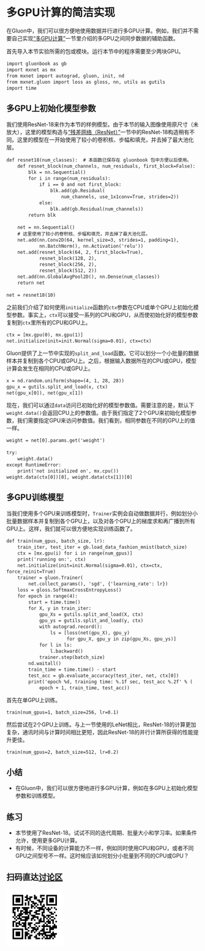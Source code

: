 # 多GPU计算的简洁实现

在Gluon中，我们可以很方便地使用数据并行进行多GPU计算。例如，我们并不需要自己实现[“多GPU计算”](multiple-gpus.md)一节里介绍的多GPU之间同步数据的辅助函数。

首先导入本节实验所需的包或模块。运行本节中的程序需要至少两块GPU。

```{.python .input  n=1}
import gluonbook as gb
import mxnet as mx
from mxnet import autograd, gluon, init, nd
from mxnet.gluon import loss as gloss, nn, utils as gutils
import time
```

## 多GPU上初始化模型参数

我们使用ResNet-18来作为本节的样例模型。由于本节的输入图像使用原尺寸（未放大），这里的模型构造与[“残差网络（ResNet）”](../chapter_convolutional-neural-networks/resnet.md)一节中的ResNet-18构造稍有不同。这里的模型在一开始使用了较小的卷积核、步幅和填充，并去掉了最大池化层。

```{.python .input  n=2}
def resnet18(num_classes):  # 本函数已保存在 gluonbook 包中方便以后使用。
    def resnet_block(num_channels, num_residuals, first_block=False):
        blk = nn.Sequential()
        for i in range(num_residuals):
            if i == 0 and not first_block:
                blk.add(gb.Residual(
                    num_channels, use_1x1conv=True, strides=2))
            else:
                blk.add(gb.Residual(num_channels))
        return blk

    net = nn.Sequential()
    # 这里使用了较小的卷积核、步幅和填充，并去掉了最大池化层。
    net.add(nn.Conv2D(64, kernel_size=3, strides=1, padding=1),
            nn.BatchNorm(), nn.Activation('relu'))
    net.add(resnet_block(64, 2, first_block=True),
            resnet_block(128, 2),
            resnet_block(256, 2),
            resnet_block(512, 2))
    net.add(nn.GlobalAvgPool2D(), nn.Dense(num_classes))
    return net

net = resnet18(10)
```

之前我们介绍了如何使用`initialize`函数的`ctx`参数在CPU或单个GPU上初始化模型参数。事实上，`ctx`可以接受一系列的CPU和GPU，从而使初始化好的模型参数复制到`ctx`里所有的CPU和GPU上。

```{.python .input  n=3}
ctx = [mx.gpu(0), mx.gpu(1)]
net.initialize(init=init.Normal(sigma=0.01), ctx=ctx)
```

Gluon提供了上一节中实现的`split_and_load`函数。它可以划分一个小批量的数据样本并复制到各个CPU或GPU上。之后，根据输入数据所在的CPU或GPU，模型计算会发生在相同的CPU或GPU上。

```{.python .input  n=4}
x = nd.random.uniform(shape=(4, 1, 28, 28))
gpu_x = gutils.split_and_load(x, ctx)
net(gpu_x[0]), net(gpu_x[1])
```

现在，我们可以通过`data`访问已初始化好的模型参数值。需要注意的是，默认下`weight.data()`会返回CPU上的参数值。由于我们指定了2个GPU来初始化模型参数，我们需要指定GPU来访问参数值。我们看到，相同参数在不同的GPU上的值一样。

```{.python .input  n=5}
weight = net[0].params.get('weight')

try:
    weight.data()
except RuntimeError:
    print('not initialized on', mx.cpu())
weight.data(ctx[0])[0], weight.data(ctx[1])[0]
```

## 多GPU训练模型

当我们使用多个GPU来训练模型时，`Trainer`实例会自动做数据并行，例如划分小批量数据样本并复制到各个GPU上，以及对各个GPU上的梯度求和再广播到所有GPU上。这样，我们就可以很方便地实现训练函数了。

```{.python .input  n=7}
def train(num_gpus, batch_size, lr):
    train_iter, test_iter = gb.load_data_fashion_mnist(batch_size)
    ctx = [mx.gpu(i) for i in range(num_gpus)]
    print('running on:', ctx)
    net.initialize(init=init.Normal(sigma=0.01), ctx=ctx, force_reinit=True)
    trainer = gluon.Trainer(
        net.collect_params(), 'sgd', {'learning_rate': lr})
    loss = gloss.SoftmaxCrossEntropyLoss()
    for epoch in range(4):
        start = time.time()
        for X, y in train_iter:
            gpu_Xs = gutils.split_and_load(X, ctx)
            gpu_ys = gutils.split_and_load(y, ctx)
            with autograd.record():
                ls = [loss(net(gpu_X), gpu_y)
                      for gpu_X, gpu_y in zip(gpu_Xs, gpu_ys)]
            for l in ls:
                l.backward()
            trainer.step(batch_size)
        nd.waitall()
        train_time = time.time() - start
        test_acc = gb.evaluate_accuracy(test_iter, net, ctx[0])
        print('epoch %d, training time: %.1f sec, test_acc %.2f' % (
            epoch + 1, train_time, test_acc))
```

首先在单GPU上训练。

```{.python .input}
train(num_gpus=1, batch_size=256, lr=0.1)
```

然后尝试在2个GPU上训练。与上一节使用的LeNet相比，ResNet-18的计算更加复杂，通讯时间与计算时间相比更短，因此ResNet-18的并行计算所获得的性能提升更佳。

```{.python .input  n=10}
train(num_gpus=2, batch_size=512, lr=0.2)
```

## 小结

* 在Gluon中，我们可以很方便地进行多GPU计算，例如在多GPU上初始化模型参数和训练模型。

## 练习

* 本节使用了ResNet-18。试试不同的迭代周期、批量大小和学习率。如果条件允许，使用更多GPU计算。
* 有时候，不同设备的计算能力不一样，例如同时使用CPU和GPU，或者不同GPU之间型号不一样。这时候应该如何划分小批量到不同的CPU或GPU？

## 扫码直达[讨论区](https://discuss.gluon.ai/t/topic/1885)

![](../img/qr_multiple-gpus-gluon.svg)
